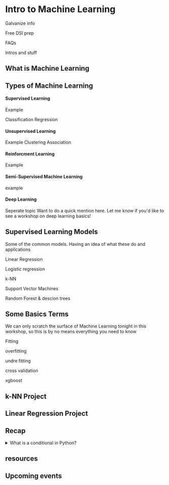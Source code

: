 # Intro to Machine Learning

Galvanize info

Free DSI prep

FAQs

Intros and stuff

## What is Machine Learning

## Types of Machine Learning

#### Supervised Learning
Example


Classification
Regression


#### Unsupervised Learning
Example
Clustering 
Association

#### Reinforcment Learning
Example

#### Semi-Supervised Machine Learning
example

#### Deep Learning

Seperate topic Want to do a quick mention here. Let me know if you'd like to see a workshop on deep learning basics!


## Supervised Learning Models
Some of the common models. Having an idea of what these do and applications


Linear Regression

Logistic regression

k-NN

Support Vector Machines

Random Forest & descion trees


## Some Basics Terms

We can only scratch the surface of Machine Learning tonight in this workshop, so this is by no means everything you need to know

Fitting

overfitting

undre fitting

cross validation

xgboost


## k-NN Project

## Linear Regression Project



## Recap

<details>
  <summary>What is a conditional in Python?</summary>
  
 A way to check if data meets a certain condition or not. `if` `elif` `else`.
	
</details>


## resources

## Upcoming events











